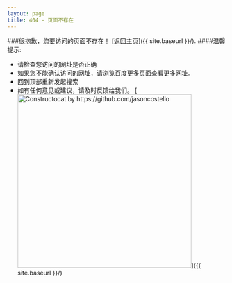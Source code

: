 ```yaml
---
layout: page
title: 404 - 页面不存在
---
```


###很抱歉，您要访问的页面不存在！ [返回主页]({{ site.baseurl }}/).
####温馨提示:

 * 请检查您访问的网址是否正确
 * 如果您不能确认访问的网址，请浏览百度更多页面查看更多网址。
 * 回到顶部重新发起搜索
 * 如有任何意见或建议，请及时反馈给我们。
[<img src="{{ site.baseurl }}/images/404.jpg" alt="Constructocat by https://github.com/jasoncostello" style="width: 400px;"/>]({{ site.baseurl }}/)